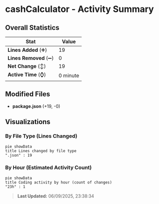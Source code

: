 # cashCalculator - Activity Summary 

## Overall Statistics

| Stat                   | Value                                                             |
| ---------------------- | ----------------------------------------------------------------- |
| **Lines Added** (➕)   | 19                                          |
| **Lines Removed** (➖) | 0                                        |
| **Net Change** (↕)    | 19                |
| **Active Time** (⌚)   | 0 minute |


## Modified Files
- **package.json** (+19, -0)

## Visualizations

### By File Type (Lines Changed)

```mermaid
pie showData
title Lines changed by file type
".json" : 19
```

### By Hour (Estimated Activity Count)

```mermaid
pie showData
title Coding activity by hour (count of changes)
"23h" : 1
```


> **Last Updated:** 06/09/2025, 23:38:34